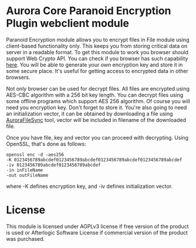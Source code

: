 # Aurora Core Paranoid Encryption Plugin webclient module

Paranoid Encryption module allows you to encrypt files in File module using client-based functionality only. This keeps you from storing critical data on server in a readable format. To get this module to work you browser should support Web Crypto API. You can check if you browser has such capability [here](http://caniuse.com/#search=Cryptography).
You will be able to generate your own encryption key and store it in some secure place. It's useful for getting access to encrypted data in other browsers.

Not only browser can be used for decrypt files. All files are encrypted using AES-CBC algorithm with a 256 bit key length. You can decrypt files using some offline programs which support AES 256 algorithm. Of course you will need you encryption key. Don't forget to store it. You're also going to need an initialization vector, it can be obtained by downloading a file using [AuroraFileSync](https://afterlogic.com/download/AuroraFileSync.msi) tool, vector will be included in filename of the downloaded file.

Once you have file, key and vector you can proceed with decrypting. Using OpenSSL, that's done as follows:

```
openssl enc -d -aes256
-K 0123456789abcdef0123456789abcdef0123456789abcdef0123456789abcdef
-iv 0123456789abcdef0123456789abcdef
-in inFileName
-out outFileName
```

where -K defines encryption key, and -iv defines initialization vector.

# License
This module is licensed under AGPLv3 license if free version of the product is used or Afterlogic Software License if commercial version of the product was purchased.
